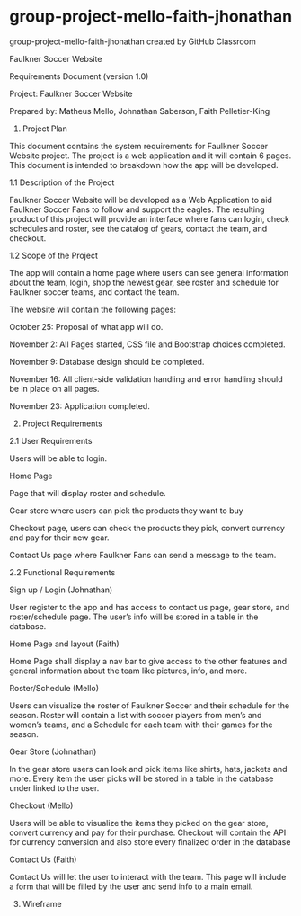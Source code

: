 # group-project-mello-faith-jhonathan
group-project-mello-faith-jhonathan created by GitHub Classroom


Faulkner Soccer Website 

Requirements Document (version 1.0) 

 

Project: Faulkner Soccer Website 

Prepared by: Matheus Mello, Johnathan Saberson, Faith Pelletier-King 

 

 

1. Project Plan 

This document contains the system requirements for Faulkner Soccer Website project. 
The project is a web application and it will contain 6 pages. This document is intended to breakdown how the app will be developed. 

 

1.1 Description of the Project 

 

Faulkner Soccer Website will be developed as a Web Application to aid Faulkner Soccer Fans to follow and support the eagles. 
The resulting product of this project will provide an interface where fans can login, check schedules and roster, see the catalog of gears, contact the team, and checkout. 

 

1.2 Scope of the Project 

 

The app will contain a home page where users can see general information about the team, login, shop the newest gear, see roster and schedule for Faulkner soccer teams, and contact the team. 

The website will contain the following pages: 

 

October 25: Proposal of what app will do. 

November 2: All Pages started, CSS file and Bootstrap choices completed. 

November 9: Database design should be completed. 

November 16: All client-side validation handling and error handling should be in place on all pages.   

November 23: Application completed. 

 

 

2. Project Requirements  

 

2.1 User Requirements 

 

Users will be able to login. 

Home Page 

Page that will display roster and schedule. 

Gear store where users can pick the products they want to buy 

Checkout page, users can check the products they pick, convert currency and pay for their new gear. 

Contact Us page where Faulkner Fans can send a message to the team. 

 

2.2 Functional Requirements 

 

Sign up / Login (Johnathan) 

User register to the app and has access to contact us page, gear store, and roster/schedule page. The user’s info will be stored in a table in the database. 


Home Page and layout (Faith) 

Home Page shall display a nav bar to give access to the other features and general information about the team like pictures, info, and more. 


Roster/Schedule (Mello) 

Users can visualize the roster of Faulkner Soccer and their schedule for the season. Roster will contain a list with soccer players from men’s and women’s teams, and a Schedule for each team with their games for the season. 

 

Gear Store (Johnathan) 

In the gear store users can look and pick items like shirts, hats, jackets and more. Every item the user picks will be stored in a table in the database under linked to the user.  

 

Checkout (Mello) 

Users will be able to visualize the items they picked on the gear store, convert currency and pay for their purchase. Checkout will contain the API for currency conversion and also store every finalized order in the database 

 

Contact Us (Faith) 

Contact Us will let the user to interact with the team. This page will include a form that will be filled by the user and send info to a main email. 

 
3. Wireframe 

 

 

 

 

 

 

 
